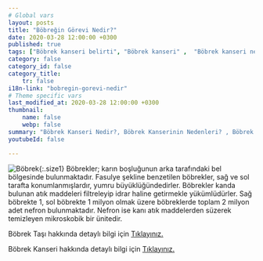 ```yaml
---
# Global vars
layout: posts
title: "Böbreğin Görevi Nedir?"
date: 2020-03-28 12:00:00 +0300
published: true
tags: ["Böbrek kanseri belirti", "Böbrek kanseri" ,  "Böbrek kanseri nedir", "Böbrek kanserinin nedeni", "Böbrek kanseri erken teşhis", "Böbrek kanseri tümör büyüklüğü", "Böbrek kisti nedir", "Parsiyel Nefrektomi", "Böbrek kanseri komplikasyonu", "Böbrek Kanseri Ameliyatı Sonrası" , "Böbrek Kanseri Ameliyatı yan etkileri" ,"Böbreğin görevi nedir" , "Böbrek kanseri belirti" , "Böbrek kanseri teşhis", "Böbrek Kanseri Ameliyatı", "Parsiyel Nefrektomi nedir" , "Parsiyel nefrektomi ameliyatı" ,"Böbrek kanseri açık ameliyatı" , " Böbrek kanseri kapalı ameliyatı" , "Radikal nefrektomi ameliyatı" , "Radikal nefrektomi"]
category: false
category_id: false
category_title:
    tr: false
i18n-link: "bobregin-gorevi-nedir"
# Theme specific vars
last_modified_at: 2020-03-28 12:00:00 +0300
thumbnail:
    name: false
    webp: false
summary: "Böbrek Kanseri Nedir?, Böbrek Kanserinin Nedenleri? , Böbrek Kanseri Belirtileri, Böbrek Kanserinde Erken Teşhis, Böbrek Kisti Nedir?, Böbrek Kanserinde Tümör Büyüklüğü, Böbrek Kanseri Ameliyatı, Parsiyel Nefrektomi Nedir?, Parsiyel Nefrektomi Ameliyatı, Böbrek Kanseri Ameliyatı Sonrası?,  Radikal Nefrektomi Ameliyatı?"
youtubeId: false

---
```


![Böbrek](/assets/img/bobreknedir.jpeg){:.size1}
Böbrekler; karın boşluğunun arka tarafındaki bel bölgesinde bulunmaktadır. Fasulye şekline benzetilen böbrekler, sağ ve sol tarafta konumlanmışlardır, yumru büyüklüğündedirler. Böbrekler kanda bulunan atık maddeleri filtreleyip idrar haline getirmekle yükümlüdürler. Sağ böbrekte 1, sol böbrekte 1 milyon olmak üzere böbreklerde toplam 2 milyon adet nefron bulunmaktadır. Nefron ise kanı atık maddelerden süzerek temizleyen mikroskobik bir ünitedir.


Böbrek Taşı hakkında detaylı bilgi için [Tıklayınız.](https://www.onoluroloji.com/bobrek-tasi)

Böbrek Kanseri hakkında detaylı bilgi için [Tıklayınız.](https://www.onoluroloji.com/bobrek-kanseri)
